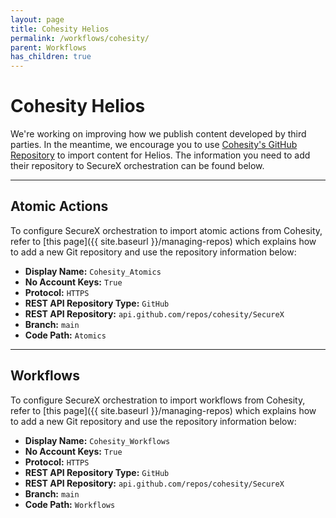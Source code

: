 ```yaml
---
layout: page
title: Cohesity Helios
permalink: /workflows/cohesity/
parent: Workflows
has_children: true
---
```


# Cohesity Helios

<div class="cisco-alert cisco-alert-info"><i class="fa fa-info-circle mr-1 cisco-icon-info"></i> We're working on improving how we publish content developed by third parties. In the meantime, we encourage you to use <a href="https://github.com/cohesity/SecureX" target="_blank">Cohesity's GitHub Repository</a> to import content for Helios. The information you need to add their repository to SecureX orchestration can be found below.</div>

---

## Atomic Actions
To configure SecureX orchestration to import atomic actions from Cohesity, refer to [this page]({{ site.baseurl }}/managing-repos) which explains how to add a new Git repository and use the repository information below:

* **Display Name:** `Cohesity_Atomics`
* **No Account Keys:** `True`
* **Protocol:** `HTTPS`
* **REST API Repository Type:** `GitHub`
* **REST API Repository:** `api.github.com/repos/cohesity/SecureX`
* **Branch:** `main`
* **Code Path:** `Atomics`

---

## Workflows
To configure SecureX orchestration to import workflows from Cohesity, refer to [this page]({{ site.baseurl }}/managing-repos) which explains how to add a new Git repository and use the repository information below:

* **Display Name:** `Cohesity_Workflows`
* **No Account Keys:** `True`
* **Protocol:** `HTTPS`
* **REST API Repository Type:** `GitHub`
* **REST API Repository:** `api.github.com/repos/cohesity/SecureX`
* **Branch:** `main`
* **Code Path:** `Workflows`
